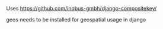 Uses https://github.com/inqbus-gmbh/django-compositekey/

geos needs to be installed for geospatial usage in django